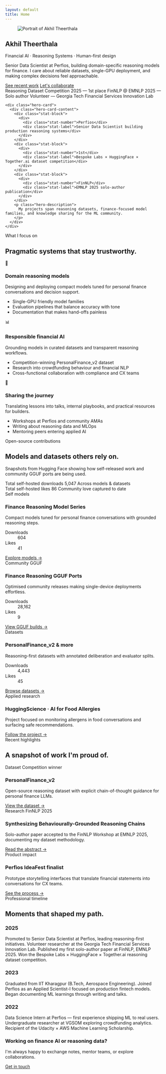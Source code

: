 ```yaml
---
layout: default
title: Home
---
```


<section class="hero">
  <div class="container hero-container">
    <div class="hero-intro">
      <div class="hero-header">
        <figure class="hero-photo">
          <img src="{{ "/profile_photo.jpg" | relative_url }}" alt="Portrait of Akhil Theerthala">
        </figure>
        <h1 class="hero-name">Akhil Theerthala</h1>
      </div>
      <p class="hero-eyebrow">Financial AI · Reasoning Systems · Human-first design</p>
      <p class="hero-description">
        Senior Data Scientist at Perfios, building domain-specific reasoning models for finance.
        I care about reliable datasets, single-GPU deployment, and making complex decisions feel approachable.
      </p>
      <div class="hero-actions">
        <a class="button primary" href="{{ "/projects" | relative_url }}">See recent work</a>
        <a class="button ghost" href="{{ "/contact" | relative_url }}">Let's collaborate</a>
      </div>
      <div class="pill-group">
        <span class="pill">Reasoning Dataset Competition 2025 — 1st place</span>
        <span class="pill">FinNLP @ EMNLP 2025 — Solo author</span>
        <span class="pill">Volunteer — Georgia Tech Financial Services Innovation Lab</span>
      </div>
    </div>

    <div class="hero-card">
      <div class="hero-card-content">
        <div class="stat-block">
          <div>
            <div class="stat-number">Perfios</div>
            <div class="stat-label">Senior Data Scientist building production reasoning systems</div>
          </div>
        </div>
        <div class="stat-block">
          <div>
            <div class="stat-number">1st</div>
            <div class="stat-label">Bespoke Labs × HuggingFace × Together.ai dataset competition</div>
          </div>
        </div>
        <div class="stat-block">
          <div>
            <div class="stat-number">FinNLP</div>
            <div class="stat-label">EMNLP 2025 solo-author publication</div>
          </div>
        </div>
        <p class="hero-description">
          My projects span reasoning datasets, finance-focused model families, and knowledge sharing for the ML community.
        </p>
      </div>
    </div>
  </div>
</section>

<section class="section">
  <div class="container">
    <div class="section-header">
      <span class="section-eyebrow">What I focus on</span>
      <h2 class="section-title">Pragmatic systems that stay trustworthy.</h2>
    </div>
    <div class="card-grid">
      <div class="card">
        <div class="card-icon">🤖</div>
        <h3 class="card-title">Domain reasoning models</h3>
        <p>Designing and deploying compact models tuned for personal finance conversations and decision support.</p>
        <ul class="list list-check">
          <li>Single-GPU friendly model families</li>
          <li>Evaluation pipelines that balance accuracy with tone</li>
          <li>Documentation that makes hand-offs painless</li>
        </ul>
      </div>
      <div class="card">
        <div class="card-icon">📊</div>
        <h3 class="card-title">Responsible financial AI</h3>
        <p>Grounding models in curated datasets and transparent reasoning workflows.</p>
        <ul class="list list-check">
          <li>Competition-winning PersonalFinance_v2 dataset</li>
          <li>Research into crowdfunding behaviour and financial NLP</li>
          <li>Cross-functional collaboration with compliance and CX teams</li>
        </ul>
      </div>
      <div class="card">
        <div class="card-icon">📝</div>
        <h3 class="card-title">Sharing the journey</h3>
        <p>Translating lessons into talks, internal playbooks, and practical resources for builders.</p>
        <ul class="list list-check">
          <li>Workshops at Perfios and community AMAs</li>
          <li>Writing about reasoning data and MLOps</li>
          <li>Mentoring peers entering applied AI</li>
        </ul>
      </div>
    </div>
  </div>
</section>

<section class="section section-open-source">
  <div class="container">
    <div class="section-header">
      <span class="section-eyebrow">Open-source contributions</span>
      <h2 class="section-title">Models and datasets others rely on.</h2>
      <p class="section-description">Snapshots from Hugging Face showing how self-released work and community GGUF ports are being used.</p>
    </div>
    <div class="open-source-summary">
      <div class="summary-card">
        <span class="summary-label">Total self-hosted downloads</span>
        <span class="summary-value">5,047</span>
        <span class="summary-sub">Across models & datasets</span>
      </div>
      <div class="summary-card">
        <span class="summary-label">Total self-hosted likes</span>
        <span class="summary-value">86</span>
        <span class="summary-sub">Community love captured to date</span>
      </div>
    </div>
    <div class="open-source-grid">
      <article class="card open-source-card">
        <div class="card-meta">
          <span class="tag">Self models</span>
        </div>
        <h3 class="card-title">Finance Reasoning Model Series</h3>
        <p>Compact models tuned for personal finance conversations with grounded reasoning steps.</p>
        <dl class="stat-pairs">
          <div>
            <dt>Downloads</dt>
            <dd>604</dd>
          </div>
          <div>
            <dt>Likes</dt>
            <dd>41</dd>
          </div>
        </dl>
        <a href="https://huggingface.co/akhil-theerthala" target="_blank" rel="noopener">Explore models →</a>
      </article>
      <article class="card open-source-card">
        <div class="card-meta">
          <span class="tag">Community GGUF</span>
        </div>
        <h3 class="card-title">Finance Reasoning GGUF Ports</h3>
        <p>Optimised community releases making single-device deployments effortless.</p>
        <dl class="stat-pairs">
          <div>
            <dt>Downloads</dt>
            <dd>28,162</dd>
          </div>
          <div>
            <dt>Likes</dt>
            <dd>9</dd>
          </div>
        </dl>
        <a href="https://huggingface.co/models?author=akhil-theerthala&search=gguf" target="_blank" rel="noopener">View GGUF builds →</a>
      </article>
      <article class="card open-source-card">
        <div class="card-meta">
          <span class="tag">Datasets</span>
        </div>
        <h3 class="card-title">PersonalFinance_v2 & more</h3>
        <p>Reasoning-first datasets with annotated deliberation and evaluator splits.</p>
        <dl class="stat-pairs">
          <div>
            <dt>Downloads</dt>
            <dd>4,443</dd>
          </div>
          <div>
            <dt>Likes</dt>
            <dd>45</dd>
          </div>
        </dl>
        <a href="https://huggingface.co/datasets/akhil-theerthala" target="_blank" rel="noopener">Browse datasets →</a>
      </article>
      <article class="card open-source-card">
        <div class="card-meta">
          <span class="tag">Applied research</span>
        </div>
        <h3 class="card-title">HuggingScience · AI for Food Allergies</h3>
        <p>Project focused on monitoring allergens in food conversations and surfacing safe recommendations.</p>
        <a href="https://huggingface.co/akhil-theerthala/HuggingScience-Ai-for-food-allergies" target="_blank" rel="noopener">Follow the project →</a>
      </article>
    </div>
  </div>
</section>

<section class="section">
  <div class="container">
    <div class="section-header">
      <span class="section-eyebrow">Recent highlights</span>
      <h2 class="section-title">A snapshot of work I'm proud of.</h2>
    </div>
    <div class="card-grid">
      <div class="card">
        <div class="card-meta">
          <span class="tag">Dataset</span>
          <span class="tag">Competition winner</span>
        </div>
        <h3 class="card-title">PersonalFinance_v2</h3>
        <p>Open-source reasoning dataset with explicit chain-of-thought guidance for personal finance LLMs.</p>
        <a href="https://huggingface.co/datasets/akhil-theerthala/PersonalFinance_v2" target="_blank" rel="noopener">View the dataset →</a>
      </div>
      <div class="card">
        <div class="card-meta">
          <span class="tag">Research</span>
          <span class="tag">FinNLP 2025</span>
        </div>
        <h3 class="card-title">Synthesizing Behaviourally-Grounded Reasoning Chains</h3>
        <p>Solo-author paper accepted to the FinNLP Workshop at EMNLP 2025, documenting my dataset methodology.</p>
        <a href="{{ "/publications" | relative_url }}">Read the abstract →</a>
      </div>
      <div class="card">
        <div class="card-meta">
          <span class="tag">Product impact</span>
        </div>
        <h3 class="card-title">Perfios IdeaFest finalist</h3>
        <p>Prototype storytelling interfaces that translate financial statements into conversations for CX teams.</p>
        <a href="{{ "/projects" | relative_url }}">See the process →</a>
      </div>
    </div>
  </div>
</section>

<section class="section">
  <div class="container">
    <div class="section-header">
      <span class="section-eyebrow">Professional timeline</span>
      <h2 class="section-title">Moments that shaped my path.</h2>
    </div>
    <div class="journey">
      <div class="journey-year">
        <h3>2025</h3>
        <div class="journey-events">
          <span>Promoted to Senior Data Scientist at Perfios, leading reasoning-first initiatives.</span>
          <span>Volunteer researcher at the Georgia Tech Financial Services Innovation Lab.</span>
          <span>Published my first solo-author paper at FinNLP, EMNLP 2025.</span>
          <span>Won the Bespoke Labs × HuggingFace × Together.ai reasoning dataset competition.</span>
        </div>
      </div>
      <div class="journey-year">
        <h3>2023</h3>
        <div class="journey-events">
          <span>Graduated from IIT Kharagpur (B.Tech, Aerospace Engineering).</span>
          <span>Joined Perfios as an Applied Scientist-I focused on production fintech models.</span>
          <span>Began documenting ML learnings through writing and talks.</span>
        </div>
      </div>
      <div class="journey-year">
        <h3>2022</h3>
        <div class="journey-events">
          <span>Data Science Intern at Perfios — first experience shipping ML to real users.</span>
          <span>Undergraduate researcher at VGSOM exploring crowdfunding analytics.</span>
          <span>Recipient of the Udacity × AWS Machine Learning Scholarship.</span>
        </div>
      </div>
    </div>
  </div>
</section>

<section class="section">
  <div class="container">
    <div class="cta">
      <div class="cta-text">
        <h3>Working on finance AI or reasoning data?</h3>
        <p>I'm always happy to exchange notes, mentor teams, or explore collaborations.</p>
      </div>
      <a class="button primary" href="{{ "/contact" | relative_url }}">Get in touch</a>
    </div>
  </div>
</section>
